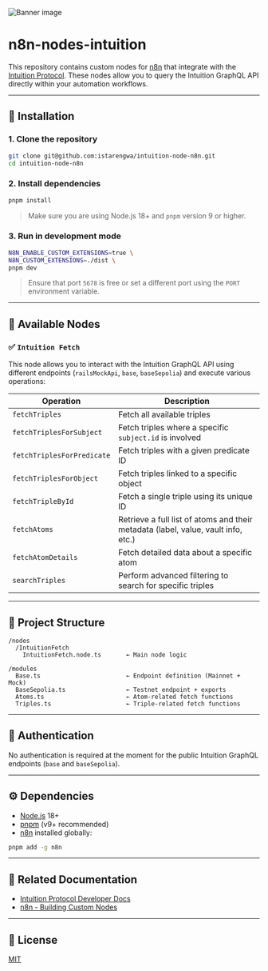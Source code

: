 ![Banner image](https://user-images.githubusercontent.com/10284570/173569848-c624317f-42b1-45a6-ab09-f0ea3c247648.png)

# n8n-nodes-intuition

This repository contains custom nodes for [n8n](https://n8n.io) that integrate with the [Intuition Protocol](https://intuition.systems). These nodes allow you to query the Intuition GraphQL API directly within your automation workflows.

---

## 🚀 Installation

### 1. Clone the repository

```bash
git clone git@github.com:istarengwa/intuition-node-n8n.git
cd intuition-node-n8n
```

### 2. Install dependencies

```bash
pnpm install
```

> Make sure you are using Node.js 18+ and `pnpm` version 9 or higher.

### 3. Run in development mode

```bash
N8N_ENABLE_CUSTOM_EXTENSIONS=true \
N8N_CUSTOM_EXTENSIONS=./dist \
pnpm dev
```

> Ensure that port `5678` is free or set a different port using the `PORT` environment variable.

---

## 🧱 Available Nodes

### ✅ `Intuition Fetch`

This node allows you to interact with the Intuition GraphQL API using different endpoints (`railsMockApi`, `base`, `baseSepolia`) and execute various operations:

| Operation                  | Description                                                                       |
| -------------------------- | --------------------------------------------------------------------------------- |
| `fetchTriples`             | Fetch all available triples                                                       |
| `fetchTriplesForSubject`   | Fetch triples where a specific `subject.id` is involved                           |
| `fetchTriplesForPredicate` | Fetch triples with a given predicate ID                                           |
| `fetchTriplesForObject`    | Fetch triples linked to a specific object                                         |
| `fetchTripleById`          | Fetch a single triple using its unique ID                                         |
| `fetchAtoms`               | Retrieve a full list of atoms and their metadata (label, value, vault info, etc.) |
| `fetchAtomDetails`         | Fetch detailed data about a specific atom                                         |
| `searchTriples`            | Perform advanced filtering to search for specific triples                         |

---

## 📁 Project Structure

```
/nodes
  /IntuitionFetch
    IntuitionFetch.node.ts       ← Main node logic

/modules
  Base.ts                        ← Endpoint definition (Mainnet + Mock)
  BaseSepolia.ts                 ← Testnet endpoint + exports
  Atoms.ts                       ← Atom-related fetch functions
  Triples.ts                     ← Triple-related fetch functions
```

---

## 🔐 Authentication

No authentication is required at the moment for the public Intuition GraphQL endpoints (`base` and `baseSepolia`).

---

## ⚙️ Dependencies

* [Node.js](https://nodejs.org) 18+
* [pnpm](https://pnpm.io) (v9+ recommended)
* [n8n](https://n8n.io) installed globally:

```bash
pnpm add -g n8n
```

---

## 📖 Related Documentation

* [Intuition Protocol Developer Docs](https://tech.docs.intuition.systems/dev/)
* [n8n - Building Custom Nodes](https://docs.n8n.io/integrations/creating-nodes/)

---

## 📄 License

[MIT](https://github.com/n8n-io/n8n-nodes-starter/blob/master/LICENSE.md)